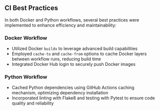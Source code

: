 
## CI Best Practices

In both Docker and Python workflows, several best practices were implemented to enhance efficiency and maintainability:

### Docker Workflow

- Utilized Docker `buildx` to leverage advanced build capabilities
- Employed `cache-to` and `cache-from` options to cache Docker layers between workflow runs, reducing build time 
- Integrated Docker Hub login to securely push Docker images

### Python Workflow

- Cached Python dependencies using GitHub Actions caching mechanism, optimizing dependency installation
- Incorporated linting with Flake8 and testing with Pytest to ensure code quality and reliability
